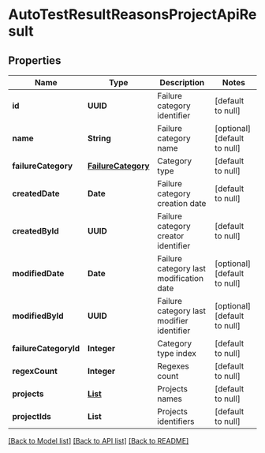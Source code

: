 # AutoTestResultReasonsProjectApiResult
## Properties

| Name | Type | Description | Notes |
|------------ | ------------- | ------------- | -------------|
| **id** | **UUID** | Failure category identifier | [default to null] |
| **name** | **String** | Failure category name | [optional] [default to null] |
| **failureCategory** | [**FailureCategory**](FailureCategory.md) | Category type | [default to null] |
| **createdDate** | **Date** | Failure category creation date | [default to null] |
| **createdById** | **UUID** | Failure category creator identifier | [default to null] |
| **modifiedDate** | **Date** | Failure category last modification date | [optional] [default to null] |
| **modifiedById** | **UUID** | Failure category last modifier identifier | [optional] [default to null] |
| **failureCategoryId** | **Integer** | Category type index | [default to null] |
| **regexCount** | **Integer** | Regexes count | [default to null] |
| **projects** | [**List**](ProjectNameApiResult.md) | Projects names | [default to null] |
| **projectIds** | **List** | Projects identifiers | [default to null] |

[[Back to Model list]](../README.md#documentation-for-models) [[Back to API list]](../README.md#documentation-for-api-endpoints) [[Back to README]](../README.md)

